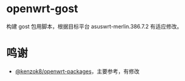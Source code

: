 # openwrt-gost
构建 gost 包用脚本，根据目标平台 asuswrt-merlin.386.7.2 有适应修改。

# 鸣谢
- [@kenzok8/openwrt-packages](https://github.com/kenzok8/openwrt-packages)，主要参考，有修改

